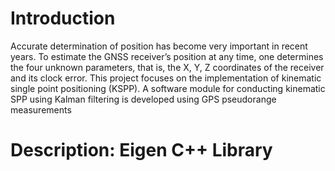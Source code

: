 # Introduction
Accurate determination of position has become very important in recent years. To estimate the GNSS receiver’s position at any time, one determines the four unknown parameters, that is, the X, Y, Z coordinates of the receiver and its clock error. This project focuses on the implementation of kinematic single point positioning (KSPP). A software module for conducting kinematic SPP using Kalman filtering is developed using GPS pseudorange measurements

# Description: Eigen C++ Library
